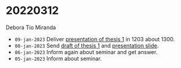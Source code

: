 # 20220312
Debora Tio Miranda

+ `09-jan-2023` Deliver [presentation of thesis 1](https://www.instagram.com/p/CnLwhVCPuLG) in 1203 about 1300.
+ `08-jan-2023` Send [draft of thesis 1](https://osf.io/rvyp3) and [presentation slide](https://osf.io/ruygf).
+ `06-jan-2023` Inform again about seminar and get answer.
+ `05-jan-2023` Inform about seminar.